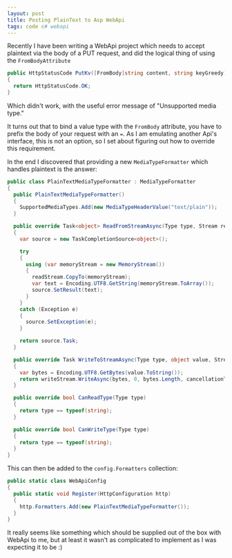 ```yaml
---
layout: post
title: Posting PlainText to Asp WebApi
tags: code c# webapi
---
```


Recently I have been writing a WebApi project which needs to accept plaintext via the body of a PUT request, and did the logical thing of using the `FromBodyAttribute`

```csharp
public HttpStatusCode PutKv([FromBody]string content, string keyGreedy)
{
  return HttpStatusCode.OK;
}
```

Which didn't work, with the useful error message of "Unsupported media type."

It turns out that to bind a value type with the `FromBody` attribute, you have to prefix the body of your request with an `=`.  As I am emulating another Api's interface, this is not an option, so I set about figuring out how to override this requirement.

In the end I discovered that providing a new `MediaTypeFormatter` which handles plaintext is the answer:

```csharp
public class PlainTextMediaTypeFormatter : MediaTypeFormatter
{
  public PlainTextMediaTypeFormatter()
  {
    SupportedMediaTypes.Add(new MediaTypeHeaderValue("text/plain"));
  }

  public override Task<object> ReadFromStreamAsync(Type type, Stream readStream, HttpContent content, IFormatterLogger formatterLogger)
  {
    var source = new TaskCompletionSource<object>();

    try
    {
      using (var memoryStream = new MemoryStream())
      {
        readStream.CopyTo(memoryStream);
        var text = Encoding.UTF8.GetString(memoryStream.ToArray());
        source.SetResult(text);
      }
    }
    catch (Exception e)
    {
      source.SetException(e);
    }

    return source.Task;
  }

  public override Task WriteToStreamAsync(Type type, object value, Stream writeStream, HttpContent content, System.Net.TransportContext transportContext, System.Threading.CancellationToken cancellationToken)
  {
    var bytes = Encoding.UTF8.GetBytes(value.ToString());
    return writeStream.WriteAsync(bytes, 0, bytes.Length, cancellationToken);
  }

  public override bool CanReadType(Type type)
  {
    return type == typeof(string);
  }

  public override bool CanWriteType(Type type)
  {
    return type == typeof(string);
  }
}
```

This can then be added to the `config.Formatters` collection:

```csharp
public static class WebApiConfig
{
  public static void Register(HttpConfiguration http)
  {
    http.Formatters.Add(new PlainTextMediaTypeFormatter());
  }
}
```

It really seems like something which should be supplied out of the box with WebApi to me, but at least it wasn't as complicated to implement as I was expecting it to be :)
